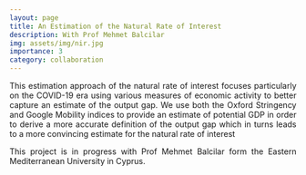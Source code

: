 ```yaml
---
layout: page
title: An Estimation of the Natural Rate of Interest
description: With Prof Mehmet Balcilar
img: assets/img/nir.jpg
importance: 3
category: collaboration
---
```


<p align="justify"> This estimation approach of the natural rate of interest focuses particularly on the COVID-19 era using various measures of economic activity to better capture an estimate of the output gap. We use both the Oxford Stringency and Google Mobility indices to provide an estimate of potential GDP in order to derive a more accurate definition of the output gap which in turns leads to a more convincing estimate for the natural rate of interest</p>

<p align="justify"> This project is in progress with Prof Mehmet Balcilar form the Eastern Mediterranean University in Cyprus.</p>
